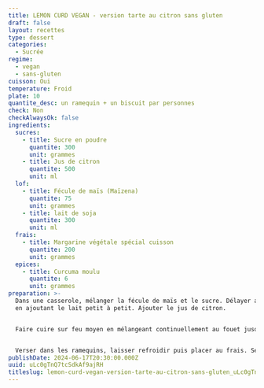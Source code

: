 ```yaml
---
title: LEMON CURD VEGAN - version tarte au citron sans gluten
draft: false
layout: recettes
type: dessert
categories:
  - Sucrée
regime:
  - vegan
  - sans-gluten
cuisson: Oui
temperature: Froid
plate: 10
quantite_desc: un ramequin + un biscuit par personnes
check: Non
checkAlwaysOk: false
ingredients:
  sucres:
    - title: Sucre en poudre
      quantite: 300
      unit: grammes
    - title: Jus de citron
      quantite: 500
      unit: ml
  lof:
    - title: Fécule de maïs (Maïzena)
      quantite: 75
      unit: grammes
    - title: lait de soja
      quantite: 300
      unit: ml
  frais:
    - title: Margarine végétale spécial cuisson
      quantite: 200
      unit: grammes
  epices:
    - title: Curcuma moulu
      quantite: 6
      unit: grammes
preparation: >-
  Dans une casserole, mélanger la fécule de maïs et le sucre. Délayer au fouet
  en ajoutant le lait petit à petit. Ajouter le jus de citron.


  Faire cuire sur feu moyen en mélangeant continuellement au fouet jusqu’à ce que la crème bouillonne et épaississe légèrement (patience, ça peut prendre un peu de temps). Laisser bouillir environ 1min sans cesser de remuer. Retirer du feu, ajoutez immédiatement la margarine puis fouetter longuement jusqu’à ce que la crème soit bien lisse et homogène.


  Verser dans les ramequins, laisser refroidir puis placer au frais. Servir avec deux biscuits végan sans gluten.
publishDate: 2024-06-17T20:30:00.000Z
uuid: uLc0gTnQ7tcSdkAf9ajRH
titleslug: lemon-curd-vegan-version-tarte-au-citron-sans-gluten_uLc0gTnQ7tcSdkAf9ajRH
---
```

